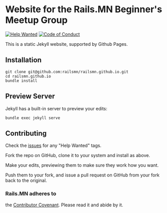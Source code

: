 # Website for the Rails.MN Beginner's Meetup Group

[![Help Wanted](https://img.shields.io/badge/Help-Wanted-brightgreen.svg)](https://github.com/railsmn/railsmn.github.io#contributing)
[![Code of Conduct](https://img.shields.io/badge/Code-of%20Conduct-blue.svg)](https://github.com/railsmn/railsmn.github.io/blob/master/CONTRIBUTOR_COVENANT)

This is a static Jekyll website, supported by Github Pages.

## Installation

    git clone git@github.com:railsmn/railsmn.github.io.git
    cd railsmn.github.io
    bundle install

## Preview Server

Jekyll has a built-in server to preview your edits:

    bundle exec jekyll serve

## Contributing

Check
the [issues](https://github.com/railsmn/railsmn.github.io/issues) for
any "Help Wanted" tags.

Fork the repo on GitHub, clone it to your system and install as above.

Make your edits, previewing them to make sure they work how you want.

Push them to your fork, and issue a pull request on GitHub from your
fork back to the original.

### Rails.MN adheres to
the [Contributor Covenant](http://contributor-covenant.org/). Please
read it and abide by it.
